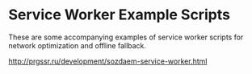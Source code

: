 # Service Worker Example Scripts

These are some accompanying examples of service worker scripts for network optimization and offline fallback.


http://prgssr.ru/development/sozdaem-service-worker.html
